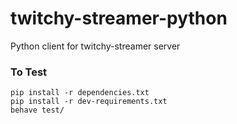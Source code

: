 # twitchy-streamer-python

Python client for twitchy-streamer server

### To Test

    pip install -r dependencies.txt
    pip install -r dev-requirements.txt
    behave test/

